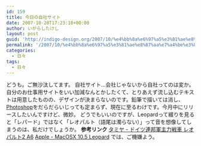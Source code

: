 ```yaml
---
id: 159
title: 今日の自社サイト
date: 2007-10-28T17:23:18+00:00
author: いがらしたけし
layout: post
guid: 'http://indigo-design.org/2007/10/%e4%bb%8a%e6%97%a5%e3%81%ae%e8%87%aa%e7%a4%be%e3%82%b5%e3%82%a4%e3%83%88/'
permalink: '/2007/10/%e4%bb%8a%e6%97%a5%e3%81%ae%e8%87%aa%e7%a4%be%e3%82%b5%e3%82%a4%e3%83%88/'
categories:
  - 日々
tags:
  - 日々
---
```

どうも。ご無沙汰してます。
自社サイト…会社じゃないから自社ってのは変か。自分のお仕事用サイトをいい加減なんとかしたくて、とりあえず流し込むテキストは用意したものの、デザインが決まらないのです。鉛筆で描いては消し、<a href="http://www.adobe.com/jp/products/photoshop/photoshop/" title="Photoshop">Photoshop</a>をだらだらいじっても定まらず、現在に至るわけです。今月中にリリースしたいんですけど、微妙。
どうでもいいのですが、Leopardって綴りを見ると「レパード」ではなく「レオパルト（語尾は濁らない）」って音を想像してしまうのは、私だけでしょうか。
<strong>参考リンク</strong>
<a href="http://www.tamiya.com/japan/products/56019leopard/" title="タミヤ - ドイツ連邦軍主力戦車 レオパルト2 A6">タミヤ - ドイツ連邦軍主力戦車 レオパルト2 A6</a>
<a href="http://www.apple.com/jp/macosx/" title="Apple - MacOSX 10.5 Leopard">Apple - MacOSX 10.5 Leopard</a>
では、ご機嫌よう。